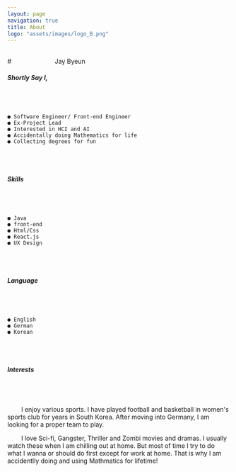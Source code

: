```yaml
---
layout: page
navigation: true
title: About
logo: "assets/images/logo_B.png"
---
```


<br>
# &nbsp;&nbsp;&nbsp;&nbsp;&nbsp;&nbsp;&nbsp;&nbsp;&nbsp;&nbsp;&nbsp;&nbsp;&nbsp;&nbsp;&nbsp;&nbsp;&nbsp;&nbsp;&nbsp;&nbsp;&nbsp;&nbsp;&nbsp; Jay Byeun

<br>

##### <strong>Shortly Say I,</strong>

###### <br>

```
● Software Engineer/ Front-end Engineer
● Ex-Project Lead
● Interested in HCI and AI
● Accidentally doing Mathematics for life
● Collecting degrees for fun
```

###### <br>

##### <strong>Skills</strong>

###### <br>

```
● Java
● front-end
● Html/Css
● React.js
● UX Design
```

###### <br>

##### <strong>Language</strong>

###### <br>

```
● English
● German
● Korean
```

###### <br>

##### <strong>Interests</strong>

###### <br>

&nbsp;&nbsp;&nbsp;&nbsp;&nbsp;&nbsp;&nbsp;&nbsp;I enjoy various sports. I have played football and basketball in women's sports club for years in South Korea. After moving into Germany, I am looking for a proper team to play.

&nbsp;&nbsp;&nbsp;&nbsp;&nbsp;&nbsp;&nbsp;&nbsp;I love Sci-fi, Gangster, Thriller and Zombi movies and dramas. I usually watch these when I am chilling out at home. But most of time I try to do what I wanna or should do first except for work at home. That is why I am accidentlly doing and using Mathmatics for lifetime!

